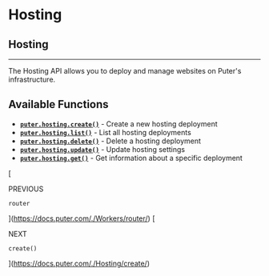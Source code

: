 # Hosting
Hosting
-------

* * *

The Hosting API allows you to deploy and manage websites on Puter's infrastructure.

[](#available-functions)Available Functions
-------------------------------------------

*   **[`puter.hosting.create()`](https://docs.puter.com/Hosting/create/)** - Create a new hosting deployment
*   **[`puter.hosting.list()`](https://docs.puter.com/Hosting/list/)** - List all hosting deployments
*   **[`puter.hosting.delete()`](https://docs.puter.com/Hosting/delete/)** - Delete a hosting deployment
*   **[`puter.hosting.update()`](https://docs.puter.com/Hosting/update/)** - Update hosting settings
*   **[`puter.hosting.get()`](https://docs.puter.com/Hosting/get/)** - Get information about a specific deployment

[

PREVIOUS

`router`



](https://docs.puter.com/./Workers/router/)
[

NEXT

`create()`

](https://docs.puter.com/./Hosting/create/)